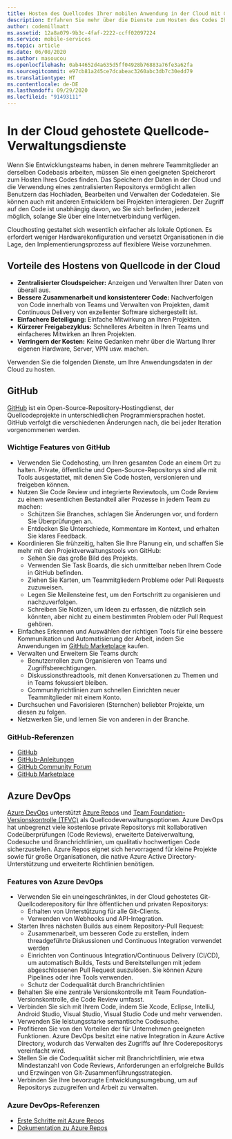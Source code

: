 ```yaml
---
title: Hosten des Quellcodes Ihrer mobilen Anwendung in der Cloud mit GitHub und Azure DevOps
description: Erfahren Sie mehr über die Dienste zum Hosten des Codes Ihrer mobilen Anwendungen mit Microsoft-Diensten.
author: codemillmatt
ms.assetid: 12a8a079-9b3c-4faf-2222-ccff02097224
ms.service: mobile-services
ms.topic: article
ms.date: 06/08/2020
ms.author: masoucou
ms.openlocfilehash: 0ab44652d4a635d5ff04928b76883a76fe3a62fa
ms.sourcegitcommit: e97cb81a245ce7dcabeac3260abc3db7c30edd79
ms.translationtype: HT
ms.contentlocale: de-DE
ms.lasthandoff: 09/29/2020
ms.locfileid: "91493111"
---
```

# <a name="cloud-hosted-source-code-management-services"></a>In der Cloud gehostete Quellcode-Verwaltungsdienste

Wenn Sie Entwicklungsteams haben, in denen mehrere Teammitglieder an derselben Codebasis arbeiten, müssen Sie einen geeigneten Speicherort zum Hosten Ihres Codes finden. Das Speichern der Daten in der Cloud und die Verwendung eines zentralisierten Repositorys ermöglicht allen Benutzern das Hochladen, Bearbeiten und Verwalten der Codedateien. Sie können auch mit anderen Entwicklern bei Projekten interagieren. Der Zugriff auf den Code ist unabhängig davon, wo Sie sich befinden, jederzeit möglich, solange Sie über eine Internetverbindung verfügen.

Cloudhosting gestaltet sich wesentlich einfacher als lokale Optionen. Es erfordert weniger Hardwarekonfiguration und versetzt Organisationen in die Lage, den Implementierungsprozess auf flexiblere Weise vorzunehmen.

## <a name="benefits-of-hosting-source-code-in-the-cloud"></a>Vorteile des Hostens von Quellcode in der Cloud

- **Zentralisierter Cloudspeicher:** Anzeigen und Verwalten Ihrer Daten von überall aus.
- **Bessere Zusammenarbeit und konsistenterer Code:** Nachverfolgen von Code innerhalb von Teams und Verwalten von Projekten, damit Continuous Delivery von exzellenter Software sichergestellt ist.
- **Einfachere Beteiligung:** Einfache Mitwirkung an Ihren Projekten.
- **Kürzerer Freigabezyklus:** Schnelleres Arbeiten in Ihren Teams und einfacheres Mitwirken an Ihren Projekten.
- **Verringern der Kosten:** Keine Gedanken mehr über die Wartung Ihrer eigenen Hardware, Server, VPN usw. machen.

Verwenden Sie die folgenden Dienste, um Ihre Anwendungsdaten in der Cloud zu hosten.

## <a name="github"></a>GitHub

[GitHub](https://github.com/) ist ein Open-Source-Repository-Hostingdienst, der Quellcodeprojekte in unterschiedlichen Programmiersprachen hostet. GitHub verfolgt die verschiedenen Änderungen nach, die bei jeder Iteration vorgenommenen werden.

### <a name="github-key-features"></a>Wichtige Features von GitHub

- Verwenden Sie Codehosting, um Ihren gesamten Code an einem Ort zu halten. Private, öffentliche und Open-Source-Repositorys sind alle mit Tools ausgestattet, mit denen Sie Code hosten, versionieren und freigeben können.
- Nutzen Sie Code Review und integrierte Reviewtools, um Code Review zu einem wesentlichen Bestandteil aller Prozesse in jedem Team zu machen:
  - Schützen Sie Branches, schlagen Sie Änderungen vor, und fordern Sie Überprüfungen an.
  - Entdecken Sie Unterschiede, Kommentare im Kontext, und erhalten Sie klares Feedback.
- Koordinieren Sie frühzeitig, halten Sie Ihre Planung ein, und schaffen Sie mehr mit den Projektverwaltungstools von GitHub:
  - Sehen Sie das große Bild des Projekts.
  - Verwenden Sie Task Boards, die sich unmittelbar neben Ihrem Code in GitHub befinden.
  - Ziehen Sie Karten, um Teammitgliedern Probleme oder Pull Requests zuzuweisen.
  - Legen Sie Meilensteine fest, um den Fortschritt zu organisieren und nachzuverfolgen.
  - Schreiben Sie Notizen, um Ideen zu erfassen, die nützlich sein könnten, aber nicht zu einem bestimmten Problem oder Pull Request gehören.
- Einfaches Erkennen und Auswählen der richtigen Tools für eine bessere Kommunikation und Automatisierung der Arbeit, indem Sie Anwendungen im [GitHub Marketplace](https://github.com/marketplace) kaufen.
- Verwalten und Erweitern Sie Teams durch: 
  - Benutzerrollen zum Organisieren von Teams und Zugriffsberechtigungen.
  - Diskussionsthreadtools, mit denen Konversationen zu Themen und in Teams fokussiert bleiben.
  - Communityrichtlinien zum schnellen Einrichten neuer Teammitglieder mit einem Konto.
- Durchsuchen und Favorisieren (Sternchen) beliebter Projekte, um diesen zu folgen.
- Netzwerken Sie, und lernen Sie von anderen in der Branche.

### <a name="github-references"></a>GitHub-Referenzen

- [GitHub](https://github.com/)
- [GitHub-Anleitungen](https://guides.github.com/)
- [GitHub Community Forum](https://github.community/)
- [GitHub Marketplace](https://github.com/marketplace)

## <a name="azure-devops"></a>Azure DevOps

[Azure DevOps](https://azure.microsoft.com/services/devops/) unterstützt [Azure Repos](https://azure.microsoft.com/services/devops/repos/) und [Team Foundation-Versionskontrolle (TFVC)](/azure/devops/repos/tfvc/index?view=azure-devops) als Quellcodeverwaltungsoptionen. Azure DevOps hat unbegrenzt viele kostenlose private Repositorys mit kollaborativen Codeüberprüfungen (Code Reviews), erweiterte Dateiverwaltung, Codesuche und Branchrichtlinien, um qualitativ hochwertigen Code sicherzustellen. Azure Repos eignet sich hervorragend für kleine Projekte sowie für große Organisationen, die native Azure Active Directory-Unterstützung und erweiterte Richtlinien benötigen.

### <a name="azure-devops-features"></a>Features von Azure DevOps

- Verwenden Sie ein uneingeschränktes, in der Cloud gehostetes Git-Quellcoderepository für Ihre öffentlichen und privaten Repositorys:
  - Erhalten von Unterstützung für alle Git-Clients.
  - Verwenden von Webhooks und API-Integration.
- Starten Ihres nächsten Builds aus einem Repository-Pull Request:
  - Zusammenarbeit, um besseren Code zu erstellen, indem threadgeführte Diskussionen und Continuous Integration verwendet werden
  - Einrichten von Continuous Integration/Continuous Delivery (CI/CD), um automatisch Builds, Tests und Bereitstellungen mit jedem abgeschlossenen Pull Request auszulösen. Sie können Azure Pipelines oder ihre Tools verwenden.
  - Schutz der Codequalität durch Branchrichtlinien
- Behalten Sie eine zentrale Versionskontrolle mit Team Foundation-Versionskontrolle, die Code Review umfasst.
- Verbinden Sie sich mit Ihrem Code, indem Sie Xcode, Eclipse, IntelliJ, Android Studio, Visual Studio, Visual Studio Code und mehr verwenden.
- Verwenden Sie leistungsstarke semantische Codesuche.
- Profitieren Sie von den Vorteilen der für Unternehmen geeigneten Funktionen. Azure DevOps besitzt eine native Integration in Azure Active Directory, wodurch das Verwalten des Zugriffs auf Ihre Coderepositorys vereinfacht wird.
- Stellen Sie die Codequalität sicher mit Branchrichtlinien, wie etwa Mindestanzahl von Code Reviews, Anforderungen an erfolgreiche Builds und Erzwingen von Git-Zusammenführungsstrategien.
- Verbinden Sie Ihre bevorzugte Entwicklungsumgebung, um auf Repositorys zuzugreifen und Arbeit zu verwalten.

### <a name="azure-devops-references"></a>Azure DevOps-Referenzen

- [Erste Schritte mit Azure Repos](https://azure.microsoft.com/services/devops/repos/) 
- [Dokumentation zu Azure Repos](/azure/devops/repos/?view=azure-devops)